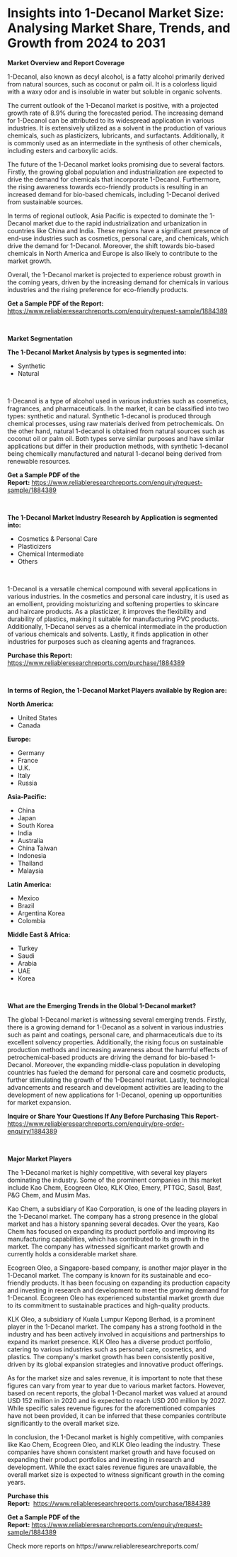 <p><h1>Insights into 1-Decanol Market Size: Analysing Market Share, Trends, and Growth from 2024 to 2031</h1></p><p><strong>Market Overview and Report Coverage</strong></p>
<p><p>1-Decanol, also known as decyl alcohol, is a fatty alcohol primarily derived from natural sources, such as coconut or palm oil. It is a colorless liquid with a waxy odor and is insoluble in water but soluble in organic solvents.</p><p>The current outlook of the 1-Decanol market is positive, with a projected growth rate of 8.9% during the forecasted period. The increasing demand for 1-Decanol can be attributed to its widespread application in various industries. It is extensively utilized as a solvent in the production of various chemicals, such as plasticizers, lubricants, and surfactants. Additionally, it is commonly used as an intermediate in the synthesis of other chemicals, including esters and carboxylic acids.</p><p>The future of the 1-Decanol market looks promising due to several factors. Firstly, the growing global population and industrialization are expected to drive the demand for chemicals that incorporate 1-Decanol. Furthermore, the rising awareness towards eco-friendly products is resulting in an increased demand for bio-based chemicals, including 1-Decanol derived from sustainable sources.</p><p>In terms of regional outlook, Asia Pacific is expected to dominate the 1-Decanol market due to the rapid industrialization and urbanization in countries like China and India. These regions have a significant presence of end-use industries such as cosmetics, personal care, and chemicals, which drive the demand for 1-Decanol. Moreover, the shift towards bio-based chemicals in North America and Europe is also likely to contribute to the market growth.</p><p>Overall, the 1-Decanol market is projected to experience robust growth in the coming years, driven by the increasing demand for chemicals in various industries and the rising preference for eco-friendly products.</p></p>
<p><strong>Get a Sample PDF of the Report:</strong> <a href="https://www.reliableresearchreports.com/enquiry/request-sample/1884389">https://www.reliableresearchreports.com/enquiry/request-sample/1884389</a></p>
<p>&nbsp;</p>
<p><strong>Market Segmentation</strong></p>
<p><strong>The 1-Decanol Market Analysis by types is segmented into:</strong></p>
<p><ul><li>Synthetic</li><li>Natural</li></ul></p>
<p>&nbsp;</p>
<p><p>1-Decanol is a type of alcohol used in various industries such as cosmetics, fragrances, and pharmaceuticals. In the market, it can be classified into two types: synthetic and natural. Synthetic 1-decanol is produced through chemical processes, using raw materials derived from petrochemicals. On the other hand, natural 1-decanol is obtained from natural sources such as coconut oil or palm oil. Both types serve similar purposes and have similar applications but differ in their production methods, with synthetic 1-decanol being chemically manufactured and natural 1-decanol being derived from renewable resources.</p></p>
<p><strong>Get a Sample PDF of the Report:</strong>&nbsp;<a href="https://www.reliableresearchreports.com/enquiry/request-sample/1884389">https://www.reliableresearchreports.com/enquiry/request-sample/1884389</a></p>
<p>&nbsp;</p>
<p><strong>The 1-Decanol Market Industry Research by Application is segmented into:</strong></p>
<p><ul><li>Cosmetics & Personal Care</li><li>Plasticizers</li><li>Chemical Intermediate</li><li>Others</li></ul></p>
<p>&nbsp;</p>
<p><p>1-Decanol is a versatile chemical compound with several applications in various industries. In the cosmetics and personal care industry, it is used as an emollient, providing moisturizing and softening properties to skincare and haircare products. As a plasticizer, it improves the flexibility and durability of plastics, making it suitable for manufacturing PVC products. Additionally, 1-Decanol serves as a chemical intermediate in the production of various chemicals and solvents. Lastly, it finds application in other industries for purposes such as cleaning agents and fragrances.</p></p>
<p><strong>Purchase this Report:</strong>&nbsp; <a href="https://www.reliableresearchreports.com/purchase/1884389">https://www.reliableresearchreports.com/purchase/1884389</a></p>
<p>&nbsp;</p>
<p><strong>In terms of Region, the 1-Decanol Market Players available by Region are:</strong></p>
<p>
    <p> <strong> North America: </strong>
        <ul>
            <li>United States</li>
            <li>Canada</li>
        </ul>
        </p> 
    <p> <strong> Europe: </strong>
        <ul>
            <li>Germany</li>
            <li>France</li>
            <li>U.K.</li>
            <li>Italy</li>
            <li>Russia</li>
        </ul>
        </p> 
    <p> <strong> Asia-Pacific: </strong>
        <ul>
            <li>China</li>
            <li>Japan</li>
            <li>South Korea</li>
            <li>India</li>
            <li>Australia</li>
            <li>China Taiwan</li>
            <li>Indonesia</li>
            <li>Thailand</li>
            <li>Malaysia</li>
        </ul>
        </p> 
    <p> <strong> Latin America: </strong>
        <ul>
            <li>Mexico</li>
            <li>Brazil</li>
            <li>Argentina Korea</li>
            <li>Colombia</li>
        </ul>
        </p> 
    <p> <strong> Middle East & Africa: </strong>
        <ul>
            <li>Turkey</li>
            <li>Saudi</li>
            <li>Arabia</li>
            <li>UAE</li>
            <li>Korea</li>
        </ul>
    </p>
    </p>
<p>&nbsp;</p>
<p><strong>What are the Emerging Trends in the Global 1-Decanol market?</strong></p>
<p><p>The global 1-Decanol market is witnessing several emerging trends. Firstly, there is a growing demand for 1-Decanol as a solvent in various industries such as paint and coatings, personal care, and pharmaceuticals due to its excellent solvency properties. Additionally, the rising focus on sustainable production methods and increasing awareness about the harmful effects of petrochemical-based products are driving the demand for bio-based 1-Decanol. Moreover, the expanding middle-class population in developing countries has fueled the demand for personal care and cosmetic products, further stimulating the growth of the 1-Decanol market. Lastly, technological advancements and research and development activities are leading to the development of new applications for 1-Decanol, opening up opportunities for market expansion.</p></p>
<p><strong>Inquire or Share Your Questions If Any Before Purchasing This Report</strong>- <a href="https://www.reliableresearchreports.com/enquiry/pre-order-enquiry/1884389">https://www.reliableresearchreports.com/enquiry/pre-order-enquiry/1884389</a></p>
<p>&nbsp;</p>
<p><strong>Major Market Players</strong></p>
<p><p>The 1-Decanol market is highly competitive, with several key players dominating the industry. Some of the prominent companies in this market include Kao Chem, Ecogreen Oleo, KLK Oleo, Emery, PTTGC, Sasol, Basf, P&G Chem, and Musim Mas.</p><p>Kao Chem, a subsidiary of Kao Corporation, is one of the leading players in the 1-Decanol market. The company has a strong presence in the global market and has a history spanning several decades. Over the years, Kao Chem has focused on expanding its product portfolio and improving its manufacturing capabilities, which has contributed to its growth in the market. The company has witnessed significant market growth and currently holds a considerable market share.</p><p>Ecogreen Oleo, a Singapore-based company, is another major player in the 1-Decanol market. The company is known for its sustainable and eco-friendly products. It has been focusing on expanding its production capacity and investing in research and development to meet the growing demand for 1-Decanol. Ecogreen Oleo has experienced substantial market growth due to its commitment to sustainable practices and high-quality products.</p><p>KLK Oleo, a subsidiary of Kuala Lumpur Kepong Berhad, is a prominent player in the 1-Decanol market. The company has a strong foothold in the industry and has been actively involved in acquisitions and partnerships to expand its market presence. KLK Oleo has a diverse product portfolio, catering to various industries such as personal care, cosmetics, and plastics. The company's market growth has been consistently positive, driven by its global expansion strategies and innovative product offerings.</p><p>As for the market size and sales revenue, it is important to note that these figures can vary from year to year due to various market factors. However, based on recent reports, the global 1-Decanol market was valued at around USD 152 million in 2020 and is expected to reach USD 200 million by 2027. While specific sales revenue figures for the aforementioned companies have not been provided, it can be inferred that these companies contribute significantly to the overall market size.</p><p>In conclusion, the 1-Decanol market is highly competitive, with companies like Kao Chem, Ecogreen Oleo, and KLK Oleo leading the industry. These companies have shown consistent market growth and have focused on expanding their product portfolios and investing in research and development. While the exact sales revenue figures are unavailable, the overall market size is expected to witness significant growth in the coming years.</p></p>
<p><strong>Purchase this Report:</strong>&nbsp;&nbsp;<a href="https://www.reliableresearchreports.com/purchase/1884389">https://www.reliableresearchreports.com/purchase/1884389</a></p>
<p></p>
<p><strong>Get a Sample PDF of the Report:</strong>&nbsp;<a href="https://www.reliableresearchreports.com/enquiry/request-sample/1884389">https://www.reliableresearchreports.com/enquiry/request-sample/1884389</a></p>
<p>Check more reports on https://www.reliableresearchreports.com/</p>